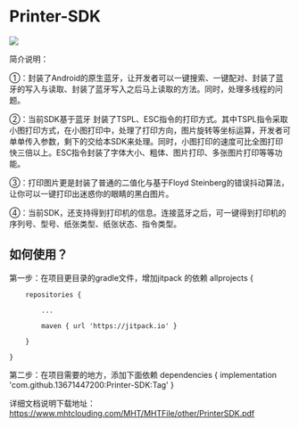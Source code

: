 # Printer-SDK

[![](https://jitpack.io/v/13671447200/Printer-SDK.svg)](https://jitpack.io/#13671447200/Printer-SDK)

简介说明：

①：封装了Android的原生蓝牙，让开发者可以一键搜索、一键配对、封装了蓝牙的写入与读取、封装了蓝牙写入之后马上读取的方法。同时，处理多线程的问题。

②：当前SDK基于蓝牙 封装了TSPL、ESC指令的打印方式。其中TSPL指令采取小图打印方式，在小图打印中，处理了打印方向，图片旋转等坐标运算，开发者可单单传入参数，剩下的交给本SDK来处理。同时，小图打印的速度可比全图打印快三倍以上。ESC指令封装了字体大小、粗体、图片打印、多张图片打印等等功能。

③：打印图片更是封装了普通的二值化与基于Floyd Steinberg的错误抖动算法，让你可以一键打印出迷惑你的眼睛的黑白图片。

④：当前SDK，还支持得到打印机的信息。连接蓝牙之后，可一键得到打印机的序列号、型号、纸张类型、纸张状态、指令类型。

## 如何使用？
  第一步：在项目更目录的gradle文件，增加jitpack 的依赖 
  allprojects {
		
		repositories {
		
			...
			
			maven { url 'https://jitpack.io' }
			
		}
		
	}
  
  第二步：在项目需要的地方，添加下面依赖
  dependencies {
	   implementation 'com.github.13671447200:Printer-SDK:Tag'
	}
  
  详细文档说明下载地址：https://www.mhtclouding.com/MHT/MHTFile/other/PrinterSDK.pdf


